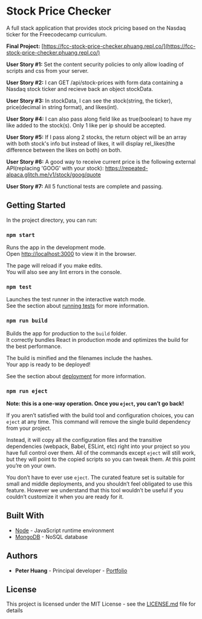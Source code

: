 # Stock Price Checker

A full stack application that provides stock pricing based on the Nasdaq ticker for the Freecodecamp curriculum.

**Final Project:** [https://fcc-stock-price-checker.phuang.repl.co/](https://fcc-stock-price-checker.phuang.repl.co/)

**User Story #1:** Set the content security policies to only allow loading of scripts and css from your server.

**User Story #2:** I can GET /api/stock-prices with form data containing a Nasdaq stock ticker and recieve back an object stockData.

**User Story #3:** In stockData, I can see the stock(string, the ticker), price(decimal in string format), and likes(int).

**User Story #4:** I can also pass along field like as true(boolean) to have my like added to the stock(s). Only 1 like per ip should be accepted.

**User Story #5:** If I pass along 2 stocks, the return object will be an array with both stock's info but instead of likes, it will display rel_likes(the difference between the likes on both) on both.

**User Story #6:** A good way to receive current price is the following external API(replacing 'GOOG' with your stock): https://repeated-alpaca.glitch.me/v1/stock/goog/quote

**User Story #7:** All 5 functional tests are complete and passing.

## Getting Started

In the project directory, you can run:

### `npm start`

Runs the app in the development mode.<br />
Open [http://localhost:3000](http://localhost:3000) to view it in the browser.

The page will reload if you make edits.<br />
You will also see any lint errors in the console.

### `npm test`

Launches the test runner in the interactive watch mode.<br />
See the section about [running tests](https://facebook.github.io/create-react-app/docs/running-tests) for more information.

### `npm run build`

Builds the app for production to the `build` folder.<br />
It correctly bundles React in production mode and optimizes the build for the best performance.

The build is minified and the filenames include the hashes.<br />
Your app is ready to be deployed!

See the section about [deployment](https://facebook.github.io/create-react-app/docs/deployment) for more information.

### `npm run eject`

**Note: this is a one-way operation. Once you `eject`, you can’t go back!**

If you aren’t satisfied with the build tool and configuration choices, you can `eject` at any time. This command will remove the single build dependency from your project.

Instead, it will copy all the configuration files and the transitive dependencies (webpack, Babel, ESLint, etc) right into your project so you have full control over them. All of the commands except `eject` will still work, but they will point to the copied scripts so you can tweak them. At this point you’re on your own.

You don’t have to ever use `eject`. The curated feature set is suitable for small and middle deployments, and you shouldn’t feel obligated to use this feature. However we understand that this tool wouldn’t be useful if you couldn’t customize it when you are ready for it.

## Built With

- [Node](https://nodejs.org/en/) - JavaScript runtime environment
- [MongoDB](https://www.mongodb.com/) - NoSQL database

## Authors

- **Peter Huang** - Principal developer - [Portfolio](https://www.peterhuang.net/)

## License

This project is licensed under the MIT License - see the [LICENSE.md](LICENSE.md) file for details
